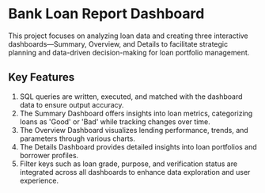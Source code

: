 # Bank Loan Report Dashboard<br/>
This project focuses on analyzing loan data and creating three interactive dashboards—Summary, Overview, and Details to facilitate strategic planning and data-driven decision-making for loan portfolio management.<br/>

## Key Features<br/>
1. SQL queries are written, executed, and matched with the dashboard data to ensure output accuracy.<br/>
2. The Summary Dashboard offers insights into loan metrics, categorizing loans as 'Good' or 'Bad' while tracking changes over time.<br/>
3. The Overview Dashboard visualizes lending performance, trends, and parameters through various charts.<br/>
4. The Details Dashboard provides detailed insights into loan portfolios and borrower profiles.<br/>
5. Filter keys such as loan grade, purpose, and verification status are integrated across all dashboards to enhance data exploration and user experience.<br/>
